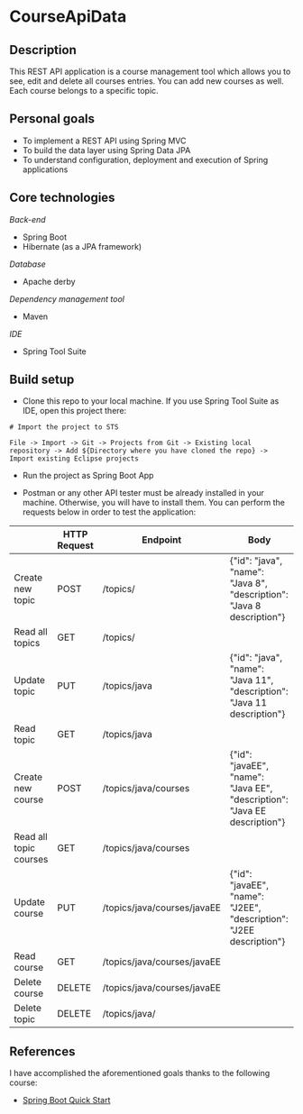 # CourseApiData

## Description

This REST API application is a course management tool which allows you to see, edit and delete all courses entries. You can add new courses as well. Each course belongs to a specific topic.

## Personal goals

- To implement a REST API using Spring MVC
- To build the data layer using Spring Data JPA
- To understand configuration, deployment and execution of Spring applications

## Core technologies

*Back-end*
- Spring Boot
- Hibernate (as a JPA framework)

*Database*
- Apache derby

*Dependency management tool*
- Maven

*IDE*
- Spring Tool Suite

## Build setup

- Clone this repo to your local machine. If you use Spring Tool Suite as IDE, open this project there:

```
# Import the project to STS

File -> Import -> Git -> Projects from Git -> Existing local repository -> Add ${Directory where you have cloned the repo} -> Import existing Eclipse projects
```

- Run the project as Spring Boot App

- Postman or any other API tester must be already installed in your machine. Otherwise, you will have to install them. You can perform the requests below in order to test the application:

|   | HTTP Request | Endpoint | Body |
| ------------- | ------------- | ------------- | ------------- |
| Create new topic  | POST  | /topics/  | {"id": "java", "name": "Java 8", "description": "Java 8 description"} |
| Read all topics  | GET  | /topics/ | |
| Update topic  | PUT  | /topics/java | {"id": "java", "name": "Java 11", "description": "Java 11 description"}|
| Read topic  | GET  | /topics/java | |
| Create new course  | POST  | /topics/java/courses | {"id": "javaEE", "name": "Java EE", "description": "Java EE description"}|
| Read all topic courses  | GET  | /topics/java/courses | |
| Update course  | PUT  | /topics/java/courses/javaEE | {"id": "javaEE", "name": "J2EE", "description": "J2EE description"}|
| Read course  | GET  | /topics/java/courses/javaEE | |
| Delete course  | DELETE  | /topics/java/courses/javaEE | |
| Delete topic    | DELETE  | /topics/java/ | |


## References

I have accomplished the aforementioned goals thanks to the following course:

- [Spring Boot Quick Start](https://www.youtube.com/watch?v=msXL2oDexqw&list=PLqq-6Pq4lTTbx8p2oCgcAQGQyqN8XeA1x)
